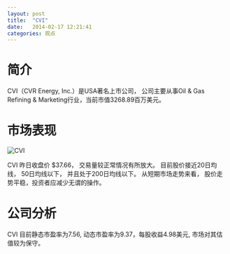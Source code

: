 ```yaml
---
layout: post
title:  "CVI"
date:   2014-02-17 12:21:41
categories: 观点
---
```


# 简介
CVI（CVR Energy, Inc.）是USA著名上市公司，
公司主要从事Oil & Gas Refining & Marketing行业，当前市值3268.89百万美元。

# 市场表现

![CVI](http://finviz.com/chart.ashx?t=CVI&ty=c&ta=1&p=d&s=l)

CVI 昨日收盘价 $37.66，
交易量较正常情况有所放大。
目前股价接近20日均线，
50日均线以下，
并且处于200日均线以下。
从短期市场走势来看，
股价走势平稳，投资者应减少无谓的操作。

# 公司分析
CVI 目前静态市盈率为7.56, 动态市盈率为9.37，每股收益4.98美元,
市场对其估值较为保守。
